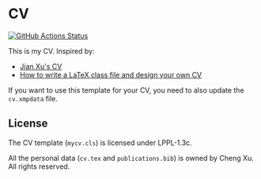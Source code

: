 # CV

[![GitHub Actions Status](https://github.com/xu-cheng/cv/workflows/Github%20Actions%20CI/badge.svg)](https://github.com/xu-cheng/cv/actions)

This is my CV. Inspired by:

* [Jian Xu's CV](http://www.jianxu.net/en/files/JianXu_CV.pdf)
* [How to write a LaTeX class file and design your own CV](https://www.overleaf.com/learn/latex/How_to_write_a_LaTeX_class_file_and_design_your_own_CV_(Part_1))

If you want to use this template for your CV, you need to also update the `cv.xmpdata` file.

## License

The CV template (`mycv.cls`) is licensed under LPPL-1.3c.

All the personal data (`cv.tex` and `publications.bib`) is owned by Cheng Xu. All rights reserved.
